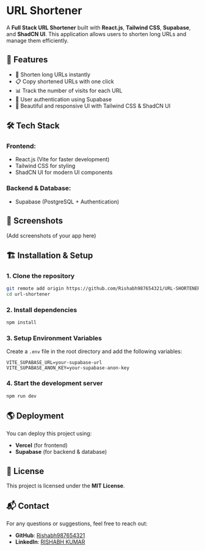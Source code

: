 # URL Shortener

A **Full Stack URL Shortener** built with **React.js**, **Tailwind CSS**, **Supabase**, and **ShadCN UI**. This application allows users to shorten long URLs and manage them efficiently.

## 🚀 Features

- 🔗 Shorten long URLs instantly
- 📋 Copy shortened URLs with one click
- 📊 Track the number of visits for each URL
- 🔐 User authentication using Supabase
- 🎨 Beautiful and responsive UI with Tailwind CSS & ShadCN UI

## 🛠️ Tech Stack

### **Frontend:**
- React.js (Vite for faster development)
- Tailwind CSS for styling
- ShadCN UI for modern UI components

### **Backend & Database:**
- Supabase (PostgreSQL + Authentication)

## 📸 Screenshots

(Add screenshots of your app here)

## 🏗️ Installation & Setup

### **1. Clone the repository**
```sh
git remote add origin https://github.com/Rishabh987654321/URL-SHORTENER.git
cd url-shortener
```

### **2. Install dependencies**
```sh
npm install
```

### **3. Setup Environment Variables**
Create a `.env` file in the root directory and add the following variables:
```env
VITE_SUPABASE_URL=your-supabase-url
VITE_SUPABASE_ANON_KEY=your-supabase-anon-key
```

### **4. Start the development server**
```sh
npm run dev
```

## 🌎 Deployment
You can deploy this project using:
- **Vercel** (for frontend)
- **Supabase** (for backend & database)

## 📜 License
This project is licensed under the **MIT License**.

## 📬 Contact
For any questions or suggestions, feel free to reach out:
- **GitHub**: [Rishabh987654321](https://github.com/Rishabh987654321)
- **LinkedIn**: [RISHABH KUMAR](https://www.linkedin.com/in/rishabh-kumar-730492233/)

